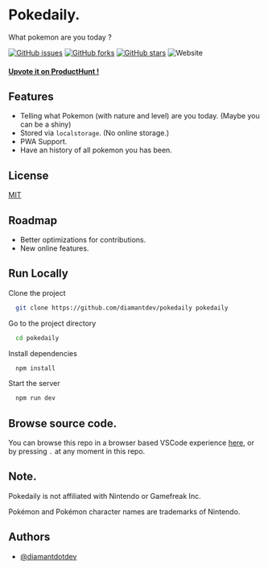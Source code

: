 # Pokedaily.

What pokemon are you today ?

[![GitHub issues](https://img.shields.io/github/issues/diamantdev/pokedaily?logo=%23b69bc9&style=for-the-badge)](https://github.com/diamantdev/pokedaily/issues)
[![GitHub forks](https://img.shields.io/github/forks/diamantdev/pokedaily?logo=b69bc9&style=for-the-badge)](https://github.com/diamantdev/pokedaily/network)
[![GitHub stars](https://img.shields.io/github/stars/diamantdev/pokedaily?color=%23b69bc9&style=for-the-badge)](https://github.com/diamantdev/pokedaily/stargazers)
![Website](https://img.shields.io/website?color=%23b69bc9&style=for-the-badge&url=https%3A%2F%2Fpokedaily.diams.app)


#### [Upvote it on ProductHunt !](https://www.producthunt.com/posts/pokedaily)

## Features

- Telling what Pokemon (with nature and level) are you today. (Maybe you can be a shiny)
- Stored via `localstorage`. (No online storage.)
- PWA Support.
- Have an history of all pokemon you has been.

## License

[MIT](https://choosealicense.com/licenses/mit/)

## Roadmap

- Better optimizations for contributions.
- New online features.

## Run Locally

Clone the project

```bash
  git clone https://github.com/diamantdev/pokedaily pokedaily
```

Go to the project directory

```bash
  cd pokedaily
```

Install dependencies

```bash
  npm install
```

Start the server

```bash
  npm run dev
```

## Browse source code.

You can browse this repo in a browser based VSCode experience [here](https://github.dev/diamantdev/pokedaily), or by pressing `.`
at any moment in this repo.

## Note.

Pokedaily is not affiliated with Nintendo or Gamefreak Inc.

Pokémon and Pokémon character names are trademarks of Nintendo.

## Authors

- [@diamantdotdev](https://www.github.com/diamantdotdev)
